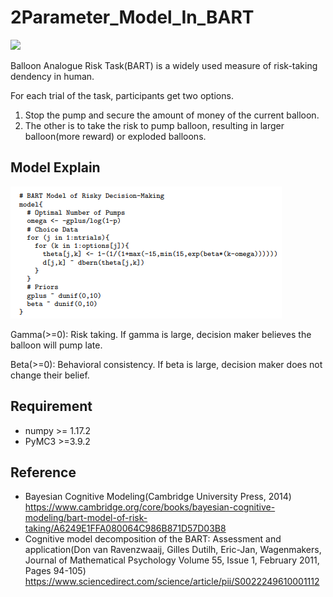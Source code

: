 # 2Parameter_Model_In_BART

![](https://www.researchgate.net/profile/Jennifer_Read3/publication/11298714/figure/fig1/AS:349393577365506@1460313328128/Diagram-of-the-Balloon-Analogue-Risk-Task.png)

Balloon Analogue Risk Task(BART) is a widely used measure of risk-taking dendency in human.

For each trial of the task, participants get two options.

1. Stop the pump and secure the amount of money of the current balloon.
2. The other is to take the risk to pump balloon, resulting in larger balloon(more reward) or exploded balloons.  

## Model Explain

![](./Model_Pseudo.PNG)

Gamma(>=0): Risk taking. If gamma is large, decision maker believes the balloon will pump late.

Beta(>=0): Behavioral consistency. If beta is large, decision maker does not change their belief.

## Requirement

- numpy >= 1.17.2
- PyMC3 >=3.9.2


## Reference
- Bayesian Cognitive Modeling(Cambridge University Press, 2014) 
https://www.cambridge.org/core/books/bayesian-cognitive-modeling/bart-model-of-risk-taking/A6249E1FFA080064C986B871D57D03B8
- Cognitive model decomposition of the BART: Assessment and application(Don van Ravenzwaaij, Gilles Dutilh, Eric-Jan, Wagenmakers, Journal of Mathematical Psychology
Volume 55, Issue 1, February 2011, Pages 94-105)  https://www.sciencedirect.com/science/article/pii/S0022249610001112
